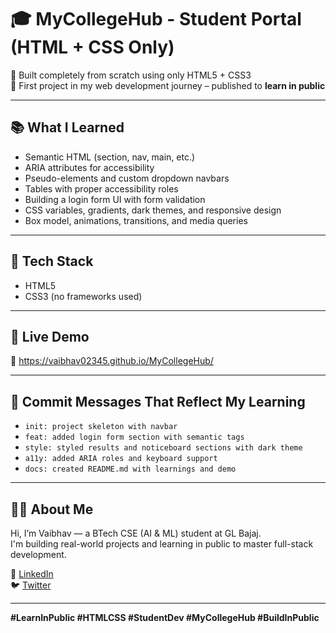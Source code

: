 # 🎓 MyCollegeHub - Student Portal (HTML + CSS Only)

🚀 Built completely from scratch using only HTML5 + CSS3  
🧠 First project in my web development journey – published to **learn in public**

---

## 📚 What I Learned

- Semantic HTML (section, nav, main, etc.)
- ARIA attributes for accessibility
- Pseudo-elements and custom dropdown navbars
- Tables with proper accessibility roles
- Building a login form UI with form validation
- CSS variables, gradients, dark themes, and responsive design
- Box model, animations, transitions, and media queries

---

## 🔧 Tech Stack
- HTML5
- CSS3 (no frameworks used)

---

## 🔗 Live Demo  
🔗 https://vaibhav02345.github.io/MyCollegeHub/

---

## 💬 Commit Messages That Reflect My Learning

- `init: project skeleton with navbar`
- `feat: added login form section with semantic tags`
- `style: styled results and noticeboard sections with dark theme`
- `a11y: added ARIA roles and keyboard support`
- `docs: created README.md with learnings and demo`

---

## 🙋‍♂️ About Me

Hi, I’m Vaibhav — a BTech CSE (AI & ML) student at GL Bajaj.  
I'm building real-world projects and learning in public to master full-stack development.

🔗 [LinkedIn](https://www.linkedin.com/in/vaibhav-codes01/)  
🐦 [Twitter](https://x.com/vaibhxv_1)

---

**#LearnInPublic #HTMLCSS #StudentDev #MyCollegeHub #BuildInPublic**
